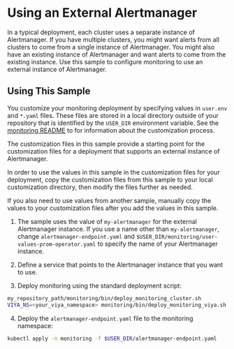 # Using an External Alertmanager

In a typical deployment, each cluster uses a separate instance of Alertmanager. If you have multiple clusters, you might want alerts from all clusters to come from a single instance of Alertmanager. You might also have an existing instance of Alertmanager and want alerts to come from the existing instance. Use this sample to configure monitoring to use an external instance of Alertmanager.

## Using This Sample

You customize your monitoring deployment by specifying values in `user.env` and `*.yaml` files. These files are stored in a local directory outside of your repository that is identified by the `USER_DIR` environment variable. See the 
[monitoring README](../../monitoring/README.md#mon_custom) to for information about the customization process.

The customization files in this sample provide a starting point for the customization files for a deployment that supports an external instance of Alertmanager. 

In order to use the values in this sample in the customization files for your deployment, copy the customization files from this sample to your local customization directory, then modify the files further as needed.

If you also need to use values from another sample, manually copy the values to your customization files after you add the values in this sample. 

1. The sample uses the value of `my-alertmanager` for the external Alertmanager instance. If you use a name other than `my-alertmanager`, change `alertmanager-endpoint.yaml` and `$USER_DIR/monitoring/user-values-prom-operator.yaml` to specify the name of your Alertmanager instance.

2. Define a service that points to the Alertmanager instance that you want to use.

3. Deploy monitoring using the standard deployment script:

```bash
my_repository_path/monitoring/bin/deploy_monitoring_cluster.sh
VIYA_NS=<your_viya_namespace> monitoring/bin/deploy_monitoring_viya.sh
``` 

4. Deploy the `alertmanager-endpoint.yaml` file to the monitoring namespace:

```bash
kubectl apply -n monitoring -f $USER_DIR/alertmanager-endpoint.yaml
```




